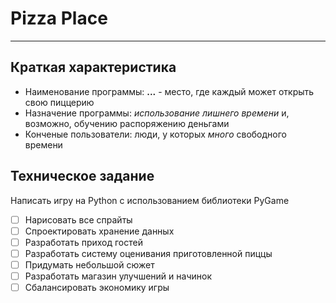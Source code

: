 # Pizza Place

---

## Краткая характеристика

* Наименование программы: **...** - место, где каждый может открыть свою пиццерию
* Назначение программы: *использование лишнего времени* и, возможно, обучению распоряжению деньгами
* Конченые пользователи: люди, у которых *много* свободного времени

## Техническое задание

Написать игру на Python с использованием библиотеки PyGame

- [ ] Нарисовать все спрайты
- [ ] Спроектировать хранение данных
- [ ] Разработать приход гостей
- [ ] Разработать систему оценивания приготовленной пиццы
- [ ] Придумать небольшой сюжет
- [ ] Разработать магазин улучшений и начинок
- [ ] Сбалансировать экономику игры
